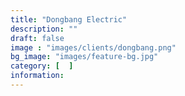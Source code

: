 ```yaml
---
title: "Dongbang Electric"
description: ""
draft: false
image : "images/clients/dongbang.png"
bg_image: "images/feature-bg.jpg"
category: [  ]
information:
---
```

